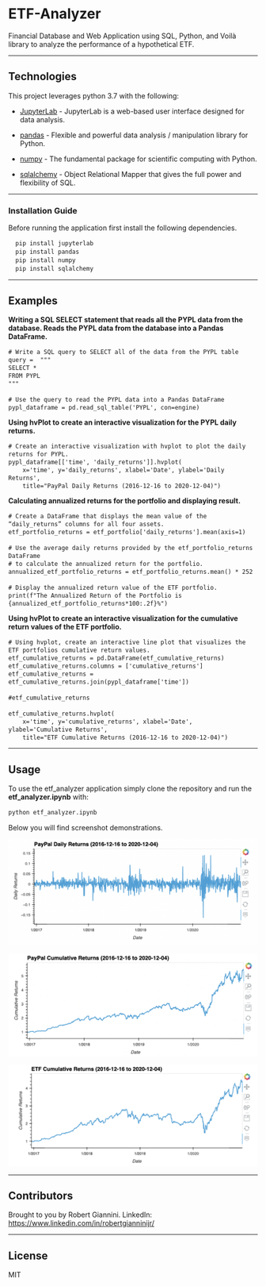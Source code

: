 # ETF-Analyzer

Financial Database and Web Application using SQL, Python, and Voilà library to analyze the performance of a hypothetical ETF. 

---

## Technologies

This project leverages python 3.7 with the following:

* [JupyterLab](https://jupyterlab.readthedocs.io/en/stable/) - JupyterLab is a web-based user interface designed for data analysis.

* [pandas](https://github.com/pandas-dev/pandas) - Flexible and powerful data analysis / manipulation library for Python.

* [numpy](https://github.com/numpy/numpy) - The fundamental package for scientific computing with Python.

* [sqlalchemy](https://pypi.org/project/SQLAlchemy/) - Object Relational Mapper that gives the full power and flexibility of SQL.

---

### Installation Guide

Before running the application first install the following dependencies.

```python
  pip install jupyterlab
  pip install pandas
  pip install numpy
  pip install sqlalchemy
```

---

## Examples

**Writing a SQL SELECT statement that reads all the PYPL data from the database. Reads the PYPL data from the database into a Pandas DataFrame.**
```
# Write a SQL query to SELECT all of the data from the PYPL table
query =  """
SELECT * 
FROM PYPL
"""

# Use the query to read the PYPL data into a Pandas DataFrame
pypl_dataframe = pd.read_sql_table('PYPL', con=engine)

```
**Using hvPlot to create an interactive visualization for the PYPL daily returns.**
```
# Create an interactive visualization with hvplot to plot the daily returns for PYPL.
pypl_dataframe[['time', 'daily_returns']].hvplot(
    x='time', y='daily_returns', xlabel='Date', ylabel='Daily Returns',
    title="PayPal Daily Returns (2016-12-16 to 2020-12-04)")

```

**Calculating annualized returns for the portfolio and displaying result.**
```
# Create a DataFrame that displays the mean value of the “daily_returns” columns for all four assets.
etf_portfolio_returns = etf_portfolio['daily_returns'].mean(axis=1)

# Use the average daily returns provided by the etf_portfolio_returns DataFrame 
# to calculate the annualized return for the portfolio. 
annualized_etf_portfolio_returns = etf_portfolio_returns.mean() * 252

# Display the annualized return value of the ETF portfolio.
print(f"The Annualized Return of the Portfolio is {annualized_etf_portfolio_returns*100:.2f}%")

```

**Using hvPlot to create an interactive visualization for the cumulative return values of the ETF portfolio.**
```
# Using hvplot, create an interactive line plot that visualizes the ETF portfolios cumulative return values.
etf_cumulative_returns = pd.DataFrame(etf_cumulative_returns)
etf_cumulative_returns.columns = ['cumulative_returns']
etf_cumulative_returns = etf_cumulative_returns.join(pypl_dataframe['time'])

#etf_cumulative_returns

etf_cumulative_returns.hvplot(
    x='time', y='cumulative_returns', xlabel='Date', ylabel='Cumulative Returns',
    title="ETF Cumulative Returns (2016-12-16 to 2020-12-04)")

```

---

## Usage

To use the etf_analyzer application simply clone the repository and run the **etf_analyzer.ipynb** with:

```python
python etf_analyzer.ipynb
```

Below you will find screenshot demonstrations.

![PayPal Daily Returns](Images/paypal_daily_returns.png)

![PayPal Cumulative Returns](Images/paypal_cumulative_returns.png)

![ETF_Cumulative_Returns](Images/etf_cumulative_returns.png)

---

## Contributors

Brought to you by Robert Giannini.
LinkedIn: https://www.linkedin.com/in/robertgianninijr/

---

## License

MIT